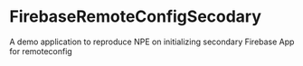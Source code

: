 # FirebaseRemoteConfigSecodary
A demo application to reproduce NPE on initializing secondary Firebase App for remoteconfig
